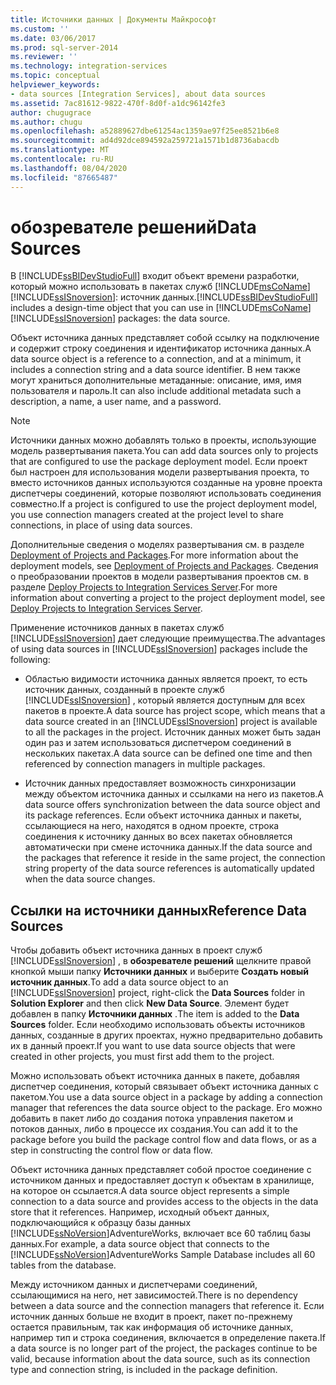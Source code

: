 ```yaml
---
title: Источники данных | Документы Майкрософт
ms.custom: ''
ms.date: 03/06/2017
ms.prod: sql-server-2014
ms.reviewer: ''
ms.technology: integration-services
ms.topic: conceptual
helpviewer_keywords:
- data sources [Integration Services], about data sources
ms.assetid: 7ac81612-9822-470f-8d0f-a1dc96142fe3
author: chugugrace
ms.author: chugu
ms.openlocfilehash: a52889627dbe61254ac1359ae97f25ee8521b6e8
ms.sourcegitcommit: ad4d92dce894592a259721a1571b1d8736abacdb
ms.translationtype: MT
ms.contentlocale: ru-RU
ms.lasthandoff: 08/04/2020
ms.locfileid: "87665487"
---
```

# <a name="data-sources"></a><span data-ttu-id="1b2bd-102">обозревателе решений</span><span class="sxs-lookup"><span data-stu-id="1b2bd-102">Data Sources</span></span>
  <span data-ttu-id="1b2bd-103">В [!INCLUDE[ssBIDevStudioFull](../../includes/ssbidevstudiofull-md.md)] входит объект времени разработки, который можно использовать в пакетах служб [!INCLUDE[msCoName](../../includes/msconame-md.md)] [!INCLUDE[ssISnoversion](../../includes/ssisnoversion-md.md)]: источник данных.</span><span class="sxs-lookup"><span data-stu-id="1b2bd-103">[!INCLUDE[ssBIDevStudioFull](../../includes/ssbidevstudiofull-md.md)] includes a design-time object that you can use in [!INCLUDE[msCoName](../../includes/msconame-md.md)] [!INCLUDE[ssISnoversion](../../includes/ssisnoversion-md.md)] packages: the data source.</span></span>  
  
 <span data-ttu-id="1b2bd-104">Объект источника данных представляет собой ссылку на подключение и содержит строку соединения и идентификатор источника данных.</span><span class="sxs-lookup"><span data-stu-id="1b2bd-104">A data source object is a reference to a connection, and at a minimum, it includes a connection string and a data source identifier.</span></span> <span data-ttu-id="1b2bd-105">В нем также могут храниться дополнительные метаданные: описание, имя, имя пользователя и пароль.</span><span class="sxs-lookup"><span data-stu-id="1b2bd-105">It can also include additional metadata such a description, a name, a user name, and a password.</span></span>  
  
> [!NOTE]  
>  <span data-ttu-id="1b2bd-106">Источники данных можно добавлять только в проекты, использующие модель развертывания пакета.</span><span class="sxs-lookup"><span data-stu-id="1b2bd-106">You can add data sources only to projects that are configured to use the package deployment model.</span></span> <span data-ttu-id="1b2bd-107">Если проект был настроен для использования модели развертывания проекта, то вместо источников данных используются созданные на уровне проекта диспетчеры соединений, которые позволяют использовать соединения совместно.</span><span class="sxs-lookup"><span data-stu-id="1b2bd-107">If a project is configured to use the project deployment model, you use connection managers created at the project level to share connections, in place of using data sources.</span></span>  
>   
>  <span data-ttu-id="1b2bd-108">Дополнительные сведения о моделях развертывания см. в разделе [Deployment of Projects and Packages](../packages/deploy-integration-services-ssis-projects-and-packages.md).</span><span class="sxs-lookup"><span data-stu-id="1b2bd-108">For more information about the deployment models, see [Deployment of Projects and Packages](../packages/deploy-integration-services-ssis-projects-and-packages.md).</span></span> <span data-ttu-id="1b2bd-109">Сведения о преобразовании проектов в модели развертывания проектов см. в разделе [Deploy Projects to Integration Services Server](../deploy-projects-to-integration-services-server.md).</span><span class="sxs-lookup"><span data-stu-id="1b2bd-109">For more information about converting a project to the project deployment model, see [Deploy Projects to Integration Services Server](../deploy-projects-to-integration-services-server.md).</span></span>  
  
 <span data-ttu-id="1b2bd-110">Применение источников данных в пакетах служб [!INCLUDE[ssISnoversion](../../includes/ssisnoversion-md.md)] дает следующие преимущества.</span><span class="sxs-lookup"><span data-stu-id="1b2bd-110">The advantages of using data sources in [!INCLUDE[ssISnoversion](../../includes/ssisnoversion-md.md)] packages include the following:</span></span>  
  
-   <span data-ttu-id="1b2bd-111">Областью видимости источника данных является проект, то есть источник данных, созданный в проекте служб [!INCLUDE[ssISnoversion](../../includes/ssisnoversion-md.md)] , который является доступным для всех пакетов в проекте.</span><span class="sxs-lookup"><span data-stu-id="1b2bd-111">A data source has project scope, which means that a data source created in an [!INCLUDE[ssISnoversion](../../includes/ssisnoversion-md.md)] project is available to all the packages in the project.</span></span> <span data-ttu-id="1b2bd-112">Источник данных может быть задан один раз и затем использоваться диспетчером соединений в нескольких пакетах.</span><span class="sxs-lookup"><span data-stu-id="1b2bd-112">A data source can be defined one time and then referenced by connection managers in multiple packages.</span></span>  
  
-   <span data-ttu-id="1b2bd-113">Источник данных предоставляет возможность синхронизации между объектом источника данных и ссылками на него из пакетов.</span><span class="sxs-lookup"><span data-stu-id="1b2bd-113">A data source offers synchronization between the data source object and its package references.</span></span> <span data-ttu-id="1b2bd-114">Если объект источника данных и пакеты, ссылающиеся на него, находятся в одном проекте, строка соединения к источнику данных во всех пакетах обновляется автоматически при смене источника данных.</span><span class="sxs-lookup"><span data-stu-id="1b2bd-114">If the data source and the packages that reference it reside in the same project, the connection string property of the data source references is automatically updated when the data source changes.</span></span>  
  
## <a name="reference-data-sources"></a><span data-ttu-id="1b2bd-115">Ссылки на источники данных</span><span class="sxs-lookup"><span data-stu-id="1b2bd-115">Reference Data Sources</span></span>  
 <span data-ttu-id="1b2bd-116">Чтобы добавить объект источника данных в проект служб [!INCLUDE[ssISnoversion](../../includes/ssisnoversion-md.md)] , в **обозревателе решений** щелкните правой кнопкой мыши папку **Источники данных** и выберите **Создать новый источник данных**.</span><span class="sxs-lookup"><span data-stu-id="1b2bd-116">To add a data source object to an [!INCLUDE[ssISnoversion](../../includes/ssisnoversion-md.md)] project, right-click the **Data Sources** folder in **Solution Explorer** and then click **New Data Source**.</span></span> <span data-ttu-id="1b2bd-117">Элемент будет добавлен в папку **Источники данных** .</span><span class="sxs-lookup"><span data-stu-id="1b2bd-117">The item is added to the **Data Sources** folder.</span></span> <span data-ttu-id="1b2bd-118">Если необходимо использовать объекты источников данных, созданные в других проектах, нужно предварительно добавить их в данный проект.</span><span class="sxs-lookup"><span data-stu-id="1b2bd-118">If you want to use data source objects that were created in other projects, you must first add them to the project.</span></span>  
  
 <span data-ttu-id="1b2bd-119">Можно использовать объект источника данных в пакете, добавляя диспетчер соединения, который связывает объект источника данных с пакетом.</span><span class="sxs-lookup"><span data-stu-id="1b2bd-119">You use a data source object in a package by adding a connection manager that references the data source object to the package.</span></span> <span data-ttu-id="1b2bd-120">Его можно добавить в пакет либо до создания потока управления пакетом и потоков данных, либо в процессе их создания.</span><span class="sxs-lookup"><span data-stu-id="1b2bd-120">You can add it to the package before you build the package control flow and data flows, or as a step in constructing the control flow or data flow.</span></span>  
  
 <span data-ttu-id="1b2bd-121">Объект источника данных представляет собой простое соединение с источником данных и предоставляет доступ к объектам в хранилище, на которое он ссылается.</span><span class="sxs-lookup"><span data-stu-id="1b2bd-121">A data source object represents a simple connection to a data source and provides access to the objects in the data store that it references.</span></span> <span data-ttu-id="1b2bd-122">Например, исходный объект данных, подключающийся к образцу базы данных [!INCLUDE[ssNoVersion](../../includes/ssnoversion-md.md)]AdventureWorks, включает все 60 таблиц базы данных.</span><span class="sxs-lookup"><span data-stu-id="1b2bd-122">For example, a data source object that connects to the [!INCLUDE[ssNoVersion](../../includes/ssnoversion-md.md)]AdventureWorks Sample Database includes all 60 tables from the database.</span></span>  
  
 <span data-ttu-id="1b2bd-123">Между источником данных и диспетчерами соединений, ссылающимися на него, нет зависимостей.</span><span class="sxs-lookup"><span data-stu-id="1b2bd-123">There is no dependency between a data source and the connection managers that reference it.</span></span> <span data-ttu-id="1b2bd-124">Если источник данных больше не входит в проект, пакет по-прежнему остается правильным, так как информация об источнике данных, например тип и строка соединения, включается в определение пакета.</span><span class="sxs-lookup"><span data-stu-id="1b2bd-124">If a data source is no longer part of the project, the packages continue to be valid, because information about the data source, such as its connection type and connection string, is included in the package definition.</span></span>  
  
  
